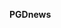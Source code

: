 <!DOCTYPE html>
<html>
<head>
	<title>PGDnews</title>
	<link rel="stylesheet" type="text/css" href="style.css" />
</head>
<body>
	<p><b>PGDnews</b></p>
</body>
</html>
